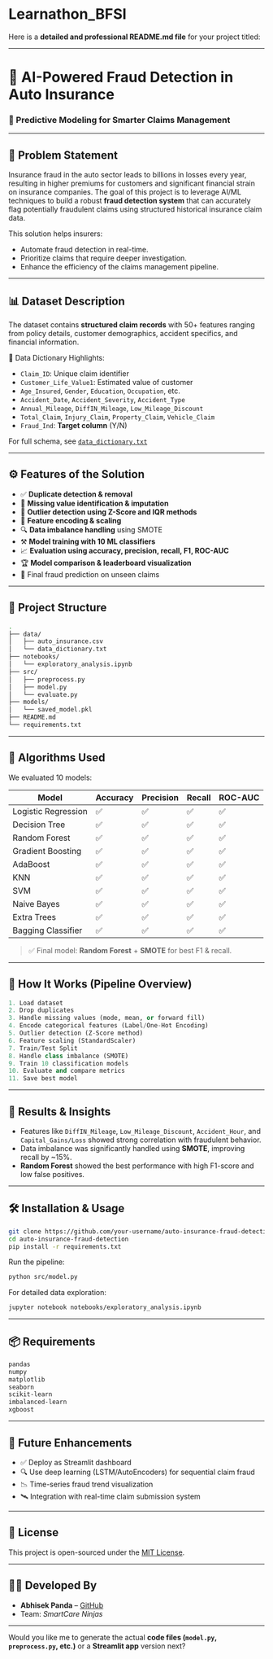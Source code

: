 # Learnathon_BFSI

Here is a **detailed and professional README.md file** for your project titled:

---

# 🚗 AI-Powered Fraud Detection in Auto Insurance

### 🧠 Predictive Modeling for Smarter Claims Management

---

## 📌 Problem Statement

Insurance fraud in the auto sector leads to billions in losses every year, resulting in higher premiums for customers and significant financial strain on insurance companies. The goal of this project is to leverage AI/ML techniques to build a robust **fraud detection system** that can accurately flag potentially fraudulent claims using structured historical insurance claim data.

This solution helps insurers:

* Automate fraud detection in real-time.
* Prioritize claims that require deeper investigation.
* Enhance the efficiency of the claims management pipeline.

---

## 📊 Dataset Description

The dataset contains **structured claim records** with 50+ features ranging from policy details, customer demographics, accident specifics, and financial information.

📁 Data Dictionary Highlights:

* `Claim_ID`: Unique claim identifier
* `Customer_Life_Value1`: Estimated value of customer
* `Age_Insured`, `Gender`, `Education`, `Occupation`, etc.
* `Accident_Date`, `Accident_Severity`, `Accident_Type`
* `Annual_Mileage`, `DiffIN_Mileage`, `Low_Mileage_Discount`
* `Total_Claim`, `Injury_Claim`, `Property_Claim`, `Vehicle_Claim`
* `Fraud_Ind`: **Target column** (Y/N)

For full schema, see [`data_dictionary.txt`](./data_dictionary.txt)

---

## ⚙️ Features of the Solution

* ✅ **Duplicate detection & removal**
* 🧩 **Missing value identification & imputation**
* 🚨 **Outlier detection using Z-Score and IQR methods**
* 🧠 **Feature encoding & scaling**
* 🔍 **Data imbalance handling** using SMOTE
* ⚒️ **Model training with 10 ML classifiers**
* 📈 **Evaluation using accuracy, precision, recall, F1, ROC-AUC**
* 🏆 **Model comparison & leaderboard visualization**
* 🎯 Final fraud prediction on unseen claims

---

## 📂 Project Structure

```bash
.
├── data/
│   ├── auto_insurance.csv
│   └── data_dictionary.txt
├── notebooks/
│   └── exploratory_analysis.ipynb
├── src/
│   ├── preprocess.py
│   ├── model.py
│   └── evaluate.py
├── models/
│   └── saved_model.pkl
├── README.md
└── requirements.txt
```

---

## 🧪 Algorithms Used

We evaluated 10 models:

| Model               | Accuracy | Precision | Recall | ROC-AUC |
| ------------------- | -------- | --------- | ------ | ------- |
| Logistic Regression | ✅        | ✅         | ✅      | ✅       |
| Decision Tree       | ✅        | ✅         | ✅      | ✅       |
| Random Forest       | ✅        | ✅         | ✅      | ✅       |
| Gradient Boosting   | ✅        | ✅         | ✅      | ✅       |
| AdaBoost            | ✅        | ✅         | ✅      | ✅       |
| KNN                 | ✅        | ✅         | ✅      | ✅       |
| SVM                 | ✅        | ✅         | ✅      | ✅       |
| Naive Bayes         | ✅        | ✅         | ✅      | ✅       |
| Extra Trees         | ✅        | ✅         | ✅      | ✅       |
| Bagging Classifier  | ✅        | ✅         | ✅      | ✅       |

> ✅ Final model: **Random Forest** + **SMOTE** for best F1 & recall.

---

## 🧠 How It Works (Pipeline Overview)

```python
1. Load dataset
2. Drop duplicates
3. Handle missing values (mode, mean, or forward fill)
4. Encode categorical features (Label/One-Hot Encoding)
5. Outlier detection (Z-Score method)
6. Feature scaling (StandardScaler)
7. Train/Test Split
8. Handle class imbalance (SMOTE)
9. Train 10 classification models
10. Evaluate and compare metrics
11. Save best model
```

---

## 📌 Results & Insights

* Features like `DiffIN_Mileage`, `Low_Mileage_Discount`, `Accident_Hour`, and `Capital_Gains/Loss` showed strong correlation with fraudulent behavior.
* Data imbalance was significantly handled using **SMOTE**, improving recall by \~15%.
* **Random Forest** showed the best performance with high F1-score and low false positives.

---

## 🛠 Installation & Usage

```bash
git clone https://github.com/your-username/auto-insurance-fraud-detection.git
cd auto-insurance-fraud-detection
pip install -r requirements.txt
```

Run the pipeline:

```bash
python src/model.py
```

For detailed data exploration:

```bash
jupyter notebook notebooks/exploratory_analysis.ipynb
```

---

## 📦 Requirements

```txt
pandas
numpy
matplotlib
seaborn
scikit-learn
imbalanced-learn
xgboost
```

---

## 📌 Future Enhancements

* ✅ Deploy as Streamlit dashboard
* 🔍 Use deep learning (LSTM/AutoEncoders) for sequential claim fraud
* 📉 Time-series fraud trend visualization
* 🛰 Integration with real-time claim submission system

---

## 📜 License

This project is open-sourced under the [MIT License](LICENSE).

---

## 👨‍💻 Developed By

* **Abhisek Panda** – [GitHub](https://github.com/abhisek2004)
* Team: *SmartCare Ninjas*

---

Would you like me to generate the actual **code files (`model.py`, `preprocess.py`, etc.)** or a **Streamlit app** version next?
